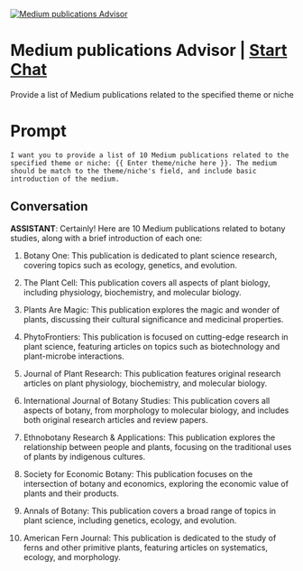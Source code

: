 
[![Medium publications Advisor](https://flow-prompt-covers.s3.us-west-1.amazonaws.com/icon/abstract/abs_4.png)](https://gptcall.net/chat.html?data=%7B%22contact%22%3A%7B%22id%22%3A%22Wd-VKYS7ElaCia4zIhf0I%22%2C%22flow%22%3Atrue%7D%7D)
# Medium publications Advisor | [Start Chat](https://gptcall.net/chat.html?data=%7B%22contact%22%3A%7B%22id%22%3A%22Wd-VKYS7ElaCia4zIhf0I%22%2C%22flow%22%3Atrue%7D%7D)
Provide a list of Medium publications related to the specified theme or niche

# Prompt

```
I want you to provide a list of 10 Medium publications related to the specified theme or niche: {{ Enter theme/niche here }}. The medium should be match to the theme/niche's field, and include basic introduction of the medium. 

```

## Conversation

**ASSISTANT**: Certainly! Here are 10 Medium publications related to botany studies, along with a brief introduction of each one:



1. Botany One: This publication is dedicated to plant science research, covering topics such as ecology, genetics, and evolution.

2. The Plant Cell: This publication covers all aspects of plant biology, including physiology, biochemistry, and molecular biology.

3. Plants Are Magic: This publication explores the magic and wonder of plants, discussing their cultural significance and medicinal properties.

4. PhytoFrontiers: This publication is focused on cutting-edge research in plant science, featuring articles on topics such as biotechnology and plant-microbe interactions.

5. Journal of Plant Research: This publication features original research articles on plant physiology, biochemistry, and molecular biology.

6. International Journal of Botany Studies: This publication covers all aspects of botany, from morphology to molecular biology, and includes both original research articles and review papers.

7. Ethnobotany Research & Applications: This publication explores the relationship between people and plants, focusing on the traditional uses of plants by indigenous cultures.

8. Society for Economic Botany: This publication focuses on the intersection of botany and economics, exploring the economic value of plants and their products.

9. Annals of Botany: This publication covers a broad range of topics in plant science, including genetics, ecology, and evolution.

10. American Fern Journal: This publication is dedicated to the study of ferns and other primitive plants, featuring articles on systematics, ecology, and morphology.


